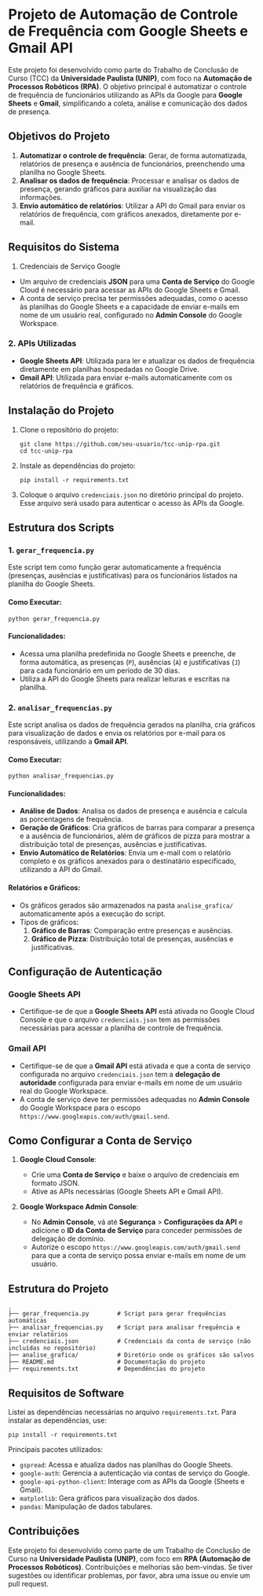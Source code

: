  # Projeto de Automação de Controle de Frequência com Google Sheets e Gmail API
 
 Este projeto foi desenvolvido como parte do Trabalho de Conclusão de Curso (TCC) da **Universidade Paulista (UNIP)**, com foco na **Automação de Processos Robóticos (RPA)**. O objetivo principal é automatizar o controle de frequência de funcionários utilizando as APIs da Google para **Google Sheets** e **Gmail**, simplificando a coleta, análise e comunicação dos dados de presença.
 
 ## Objetivos do Projeto
 
 1. **Automatizar o controle de frequência**: Gerar, de forma automatizada, relatórios de presença e ausência de funcionários, preenchendo uma planilha no Google Sheets.
 2. **Analisar os dados de frequência**: Processar e analisar os dados de presença, gerando gráficos para auxiliar na visualização das informações.
 3. **Envio automático de relatórios**: Utilizar a API do Gmail para enviar os relatórios de frequência, com gráficos anexados, diretamente por e-mail.
 
 ## Requisitos do Sistema
 
 1. Credenciais de Serviço Google
 - Um arquivo de credenciais **JSON** para uma **Conta de Serviço** do Google Cloud é necessário para acessar as APIs do Google Sheets e Gmail.
 - A conta de serviço precisa ter permissões adequadas, como o acesso às planilhas do Google Sheets e a capacidade de enviar e-mails em nome de um usuário real, configurado no **Admin Console** do Google Workspace.
 
 ### 2. APIs Utilizadas
 - **Google Sheets API**: Utilizada para ler e atualizar os dados de frequência diretamente em planilhas hospedadas no Google Drive.
 - **Gmail API**: Utilizada para enviar e-mails automaticamente com os relatórios de frequência e gráficos.
 
 ## Instalação do Projeto

 1. Clone o repositório do projeto:
 
     ```hbash
     git clone https://github.com/seu-usuario/tcc-unip-rpa.git
     cd tcc-unip-rpa
     ```
 
 2. Instale as dependências do projeto:
 
     ```hbash
     pip install -r requirements.txt
     ```
 
 3. Coloque o arquivo `credenciais.json` no diretório principal do projeto. Esse arquivo será usado para autenticar o acesso às APIs da Google.
 
 ## Estrutura dos Scripts
 
 ### 1. `gerar_frequencia.py`
 
 Este script tem como função gerar automaticamente a frequência (presenças, ausências e justificativas) para os funcionários listados na planilha do Google Sheets.
 
 #### Como Executar:

 ```hbash
 python gerar_frequencia.py
 ```
 
 #### Funcionalidades:
 - Acessa uma planilha predefinida no Google Sheets e preenche, de forma automática, as presenças (`P`), ausências (`A`) e justificativas (`J`) para cada funcionário em um período de 30 dias.
 - Utiliza a API do Google Sheets para realizar leituras e escritas na planilha.
 
 ### 2. `analisar_frequencias.py`
 
 Este script analisa os dados de frequência gerados na planilha, cria gráficos para visualização de dados e envia os relatórios por e-mail para os responsáveis, utilizando a **Gmail API**.

 #### Como Executar:
 
 ```hbash
 python analisar_frequencias.py
 ```
 
 #### Funcionalidades:
 - **Análise de Dados**: Analisa os dados de presença e ausência e calcula as porcentagens de frequência.
 - **Geração de Gráficos**: Cria gráficos de barras para comparar a presença e a ausência de funcionários, além de gráficos de pizza para mostrar a distribuição total de presenças, ausências e justificativas.
 - **Envio Automático de Relatórios**: Envia um e-mail com o relatório completo e os gráficos anexados para o destinatário especificado, utilizando a API do Gmail.
 
 #### Relatórios e Gráficos:
 - Os gráficos gerados são armazenados na pasta `analise_grafica/` automaticamente após a execução do script.
 - Tipos de gráficos:
   1. **Gráfico de Barras**: Comparação entre presenças e ausências.
   2. **Gráfico de Pizza**: Distribuição total de presenças, ausências e justificativas.
 
 ## Configuração de Autenticação
 
 ### Google Sheets API
 - Certifique-se de que a **Google Sheets API** está ativada no Google Cloud Console e que o arquivo `credenciais.json` tem as permissões necessárias para acessar a planilha de controle de frequência.
 
 ### Gmail API
 - Certifique-se de que a **Gmail API** está ativada e que a conta de serviço configurada no arquivo `credenciais.json` tem a **delegação de autoridade** configurada para enviar e-mails em nome de um usuário real do Google Workspace.
 - A conta de serviço deve ter permissões adequadas no **Admin Console** do Google Workspace para o escopo `https://www.googleapis.com/auth/gmail.send`.
 
 ## Como Configurar a Conta de Serviço
 
 1. **Google Cloud Console**:
    - Crie uma **Conta de Serviço** e baixe o arquivo de credenciais em formato JSON.
    - Ative as APIs necessárias (Google Sheets API e Gmail API).
 
 2. **Google Workspace Admin Console**:
    - No **Admin Console**, vá até **Segurança** > **Configurações da API** e adicione o **ID da Conta de Serviço** para conceder permissões de delegação de domínio.
    - Autorize o escopo `https://www.googleapis.com/auth/gmail.send` para que a conta de serviço possa enviar e-mails em nome de um usuário.
 
 ## Estrutura do Projeto
 
 ```
 .
 ├── gerar_frequencia.py        # Script para gerar frequências automáticas
 ├── analisar_frequencias.py    # Script para analisar frequência e enviar relatórios
 ├── credenciais.json           # Credenciais da conta de serviço (não incluídas no repositório)
 ├── analise_grafica/           # Diretório onde os gráficos são salvos
 ├── README.md                  # Documentação do projeto
 ├── requirements.txt           # Dependências do projeto
 ```
 
 ## Requisitos de Software
 
 Listei as dependências necessárias no arquivo `requirements.txt`. Para instalar as dependências, use:
 
 ```hbash
 pip install -r requirements.txt
 ```
 
 Principais pacotes utilizados:
 - `gspread`: Acessa e atualiza dados nas planilhas do Google Sheets.
 - `google-auth`: Gerencia a autenticação via contas de serviço do Google.
 - `google-api-python-client`: Interage com as APIs da Google (Sheets e Gmail).
 - `matplotlib`: Gera gráficos para visualização dos dados.
 - `pandas`: Manipulação de dados tabulares.
 
 ## Contribuições
 
 Este projeto foi desenvolvido como parte de um Trabalho de Conclusão de Curso na **Universidade Paulista (UNIP)**, com foco em **RPA (Automação de Processos Robóticos)**. Contribuições e melhorias são bem-vindas. Se tiver sugestões ou identificar problemas, por favor, abra uma issue ou envie um pull request.
